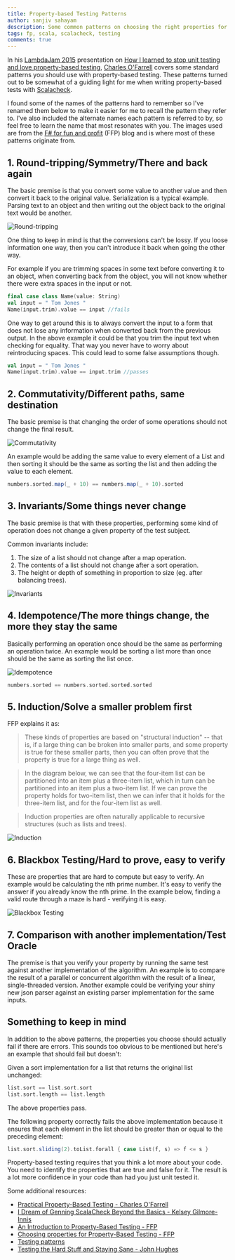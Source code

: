 ```yaml
---
title: Property-based Testing Patterns
author: sanjiv sahayam
description: Some common patterns on choosing the right properties for your property-based tests.
tags: fp, scala, scalacheck, testing
comments: true
---
```


In his [LambdaJam 2015](http://lambdajam.yowconference.com.au/archive-2015/) presentation on [How I learned to stop unit testing and love property-based testing](http://blog.charleso.org/property-testing-preso/yowlj2015.html#1), [Charles O'Farrell](https://twitter.com/charlesofarrell) covers some standard patterns you should use with property-based testing. These patterns turned out to be somewhat of a guiding light for me when writing property-based tests with [Scalacheck](https://www.scalacheck.org/).

I found some of the names of the patterns hard to remember so I've renamed them below to make it easier for me to recall the pattern they refer to. I've also included the alternate names each pattern is referred to by, so feel free to learn the name that most resonates with you. The images used are from the [F# for fun and profit](http://fsharpforfunandprofit.com/) (FFP) blog and is where most of these patterns originate from.

## 1. Round-tripping/Symmetry/There and back again

The basic premise is that you convert some value to another value and then convert it back to the original value. Serialization is a typical example. Parsing text to an object and then writing out the object back to the original text would be another.


![Round-tripping](/images/property_based_testing_patterns_round_tripping.png)


One thing to keep in mind is that the conversions can't be lossy. If you loose information one way, then you can't introduce it back when going the other way.

For example if you are trimming spaces in some text before converting it to an object, when converting back from the object, you will not know whether there were extra spaces in the input or not.

```{.scala .scrollx}
final case class Name(value: String)
val input = " Tom Jones "
Name(input.trim).value == input //fails
```

One way to get around this is to always convert the input to a form that does not lose any information when converted back from the previous output. In the above example it could be that you trim the input text when checking for equality. That way you never have to worry about reintroducing spaces. This could lead to some false assumptions though.

```{.scala .scrollx}
val input = " Tom Jones "
Name(input.trim).value == input.trim //passes
```

## 2. Commutativity/Different paths, same destination

The basic premise is that changing the order of some operations should not change the final result.

![Commutativity](/images/property_based_testing_patterns_commutativity.png)

An example would be adding the same value to every element of a List and then sorting it should be the same as sorting the list and then adding the value to each element.

```{.scala .scrollx}
numbers.sorted.map(_ + 10) == numbers.map(_ + 10).sorted
```

## 3. Invariants/Some things never change

The basic premise is that with these properties, performing some kind of operation does not change a given property of the test subject.

Common invariants include:

1. The size of a list should not change after a map operation.
1. The contents of a list should not change after a sort operation.
1. The height or depth of something in proportion to size (eg. after balancing trees).

![Invariants](/images/property_based_testing_patterns_invariant.png)


## 4. Idempotence/The more things change, the more they stay the same

Basically performing an operation once should be the same as performing an operation twice. An example would be sorting a list more than once should be the same as sorting the list once.

![Idempotence](/images/property_based_testing_patterns_idempotence.png)

```{.scala .scrollx}
numbers.sorted == numbers.sorted.sorted.sorted
```

## 5. Induction/Solve a smaller problem first

FFP explains it as:

 > These kinds of properties are based on "structural induction" -- that is, if a large thing can be broken into smaller parts, and some property is true for these smaller parts, then you can often prove that the property is true for a large thing as well.

 > In the diagram below, we can see that the four-item list can be partitioned into an item plus a three-item list, which in turn can be partitioned into an item plus a two-item list. If we can prove the property holds for two-item list, then we can infer that it holds for the three-item list, and for the four-item list as well.

 > Induction properties are often naturally applicable to recursive structures (such as lists and trees).

![Induction](/images/property_based_testing_patterns_induction.png)

## 6. Blackbox Testing/Hard to prove, easy to verify

These are properties that are hard to compute but easy to verify. An example would be calculating the nth prime number. It's easy to verify the answer if you already know the nth prime. In the example below, finding a valid route through a maze is hard - verifying it is easy.

![Blackbox Testing](/images/property_based_testing_patterns_blackbox_testing.png)

## 7. Comparison with another implementation/Test Oracle

The premise is that you verify your property by running the same test against another implementation of the algorithm. An example is to compare the result of a parallel or concurrent algorithm with the result of a linear, single-threaded version. Another example could be verifying your shiny new json parser against an existing parser implementation for the same inputs.

## Something to keep in mind

In addition to the above patterns, the properties you choose should actually fail if there are errors. This sounds too obvious to be mentioned but here's an example that should fail but doesn't:

Given a sort implementation for a list that returns the original list unchanged:

```{.scala .scrollx}
list.sort == list.sort.sort
list.sort.length == list.length
```

The above properties pass.

The following property correctly fails the above implementation because it ensures that each element in the list should be greater than or equal to the preceding element:

```{.scala .scrollx}
list.sort.sliding(2).toList.forall { case List(f, s) => f <= s }
```

Property-based testing requires that you think a lot more about your code. You need to identify the properties that are true and false for it. The result is a lot more confidence in your code than had you just unit tested it.

Some additional resources:

 * [Practical Property-Based Testing - Charles O'Farrell](https://yow.eventer.com/yow-lambda-jam-2015-1305/practical-property-based-testing-by-charles-o-farrell-1884)
 * [I Dream of Genning ScalaCheck Beyond the Basics - Kelsey Gilmore-Innis](http://functional.tv/post/97738967579/scala-by-the-bay-2014-i-dream-of-genning-scalacheck-beyo)
 * [An Introduction to Property-Based Testing - FFP](http://fsharpforfunandprofit.com/posts/property-based-testing)
 * [Choosing properties for Property-Based Testing - FFP](http://fsharpforfunandprofit.com/posts/property-based-testing-2)
 * [Testing patterns](http://research.microsoft.com/en-us/projects/pex/patterns.pdf)
 * [Testing the Hard Stuff and Staying Sane - John Hughes](http://www.infoq.com/presentations/testing-techniques-case-study)
